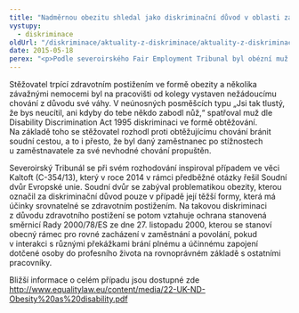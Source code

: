 ```yaml
---
title: "Nadměrnou obezitu shledal jako diskriminační důvod v oblasti zaměstnání též soudní tribunál v Severním Irsku"
vystupy:
  - diskriminace
oldUrl: "/diskriminace/aktuality-z-diskriminace/aktuality-z-diskriminace-2015/nadmernou-obezitu-shledal-jako-diskriminacni-duvod-v-oblasti-zamestnani-tez-soudni-tribun/"
date: 2015-05-18
perex: "<p>Podle severoirského Fair Employment Tribunal byl obézní muž obětí diskriminace ve formě obtěžování. Kolega na pracovišti se posmíval jeho nadváze.</p>"
---
```


<!-- imported from the old website -->

<p>Stěžovatel trpící zdravotním postižením ve formě obezity a několika závažnými nemocemi byl na pracovišti od kolegy vystaven nežádoucímu chování z důvodu své váhy. V neúnosných posměšcích typu „Jsi tak tlustý, že bys neucítil, ani kdyby do tebe někdo zabodl nůž,“ spatřoval muž dle Disability Discrimination Act 1995 diskriminaci ve formě obtěžování. Na základě toho se stěžovatel rozhodl proti obtěžujícímu chování bránit soudní cestou, a to i přesto, že byl daný zaměstnanec po stížnostech u zaměstnavatele za své nevhodné chování propuštěn.</p><p>Severoirský Tribunál se při svém rozhodování inspiroval případem ve věci Kaltoft (C-354/13), který v roce 2014 v rámci předběžné otázky řešil Soudní dvůr Evropské unie. Soudní dvůr se zabýval problematikou obezity, kterou označil za diskriminační důvod pouze v případě její těžší formy, která má účinky srovnatelné se zdravotním postižením. Na takovou diskriminaci z důvodu zdravotního postižení se potom vztahuje ochrana stanovená směrnicí Rady 2000/78/ES ze dne 27. listopadu 2000, kterou se stanoví obecný rámec pro rovné zacházení v zaměstnání a povolání, pokud v interakci s různými překážkami brání plnému a účinnému zapojení dotčené osoby do profesního života na rovnoprávném základě s ostatními pracovníky.</p>Bližší informace o celém případu jsou dostupné zde <a title="Otevření do nového okna" href="http://www.equalitylaw.eu/content/media/22-UK-ND-Obesity%20as%20disability.pdf" target="_blank">http://www.equalitylaw.eu/content/media/22-UK-ND-Obesity%20as%20disability.pdf</a> 
